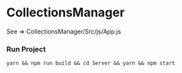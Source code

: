 # CollectionsManager
See => CollectionsManager/Src/js/App.js

### Run Project
`yarn && npm run build && cd Server && yarn && npm start`
